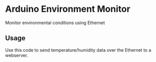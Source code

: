 # Arduino Environment Monitor

Monitor environmental conditions using Ethernet

## Usage

Use this code to send temperature/humidity data over the Ethernet to a webserver.